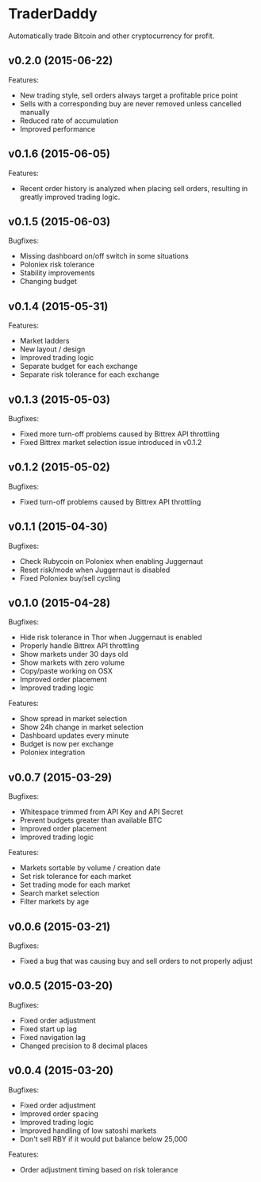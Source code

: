 # TraderDaddy
Automatically trade Bitcoin and other cryptocurrency for profit.



## v0.2.0 (2015-06-22)

Features:
- New trading style, sell orders always target a profitable price point
- Sells with a corresponding buy are never removed unless cancelled manually
- Reduced rate of accumulation
- Improved performance



## v0.1.6 (2015-06-05)

Features:
- Recent order history is analyzed when placing sell orders, resulting in greatly improved trading logic.



## v0.1.5 (2015-06-03)

Bugfixes:
- Missing dashboard on/off switch in some situations
- Poloniex risk tolerance
- Stability improvements
- Changing budget



## v0.1.4 (2015-05-31)

Features:
- Market ladders
- New layout / design
- Improved trading logic
- Separate budget for each exchange
- Separate risk tolerance for each exchange



## v0.1.3 (2015-05-03)

Bugfixes:
- Fixed more turn-off problems caused by Bittrex API throttling
- Fixed Bittrex market selection issue introduced in v0.1.2



## v0.1.2 (2015-05-02)

Bugfixes:
- Fixed turn-off problems caused by Bittrex API throttling



## v0.1.1 (2015-04-30)

Bugfixes:
- Check Rubycoin on Poloniex when enabling Juggernaut
- Reset risk/mode when Juggernaut is disabled
- Fixed Poloniex buy/sell cycling



## v0.1.0 (2015-04-28)

Bugfixes:
- Hide risk tolerance in Thor when Juggernaut is enabled
- Properly handle Bittrex API throttling
- Show markets under 30 days old
- Show markets with zero volume
- Copy/paste working on OSX
- Improved order placement
- Improved trading logic

Features:
- Show spread in market selection
- Show 24h change in market selection
- Dashboard updates every minute
- Budget is now per exchange
- Poloniex integration



## v0.0.7 (2015-03-29)

Bugfixes:
- Whitespace trimmed from API Key and API Secret
- Prevent budgets greater than available BTC
- Improved order placement
- Improved trading logic

Features:
- Markets sortable by volume / creation date
- Set risk tolerance for each market
- Set trading mode for each market
- Search market selection
- Filter markets by age



## v0.0.6 (2015-03-21)

Bugfixes:
- Fixed a bug that was causing buy and sell orders to not properly adjust



## v0.0.5 (2015-03-20)

Bugfixes:
- Fixed order adjustment
- Fixed start up lag
- Fixed navigation lag
- Changed precision to 8 decimal places
 


## v0.0.4 (2015-03-20)

Bugfixes:
- Fixed order adjustment
- Improved order spacing
- Improved trading logic
- Improved handling of low satoshi markets
- Don't sell RBY if it would put balance below 25,000

Features:
- Order adjustment timing based on risk tolerance
